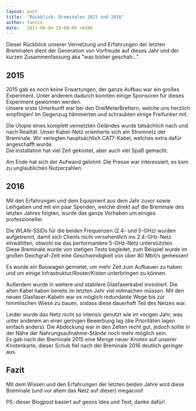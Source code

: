 ```yaml
---
layout: post
title:  "Rückblick: Breminalen 2015 und 2016"
author: Yannik
date:   2017-06-04 19:00:00 +0200
---
```

Dieser Rückblick unserer Vernetzung und Erfahrungen der letzten Breminalen dient der Generation von Vorfreude auf dieses Jahr und der kurzen Zusammenfassung aka "was bisher geschah...".


## 2015
2015 gab es noch keine Erwartungen, der ganze Aufbau war ein großes Experiment. Unter anderem dadurch konnten einige Sponsoren für dieses Experiment gewonnen werden.  
Unsere erste Unterkunft war bei den DreiMeterBrettern, welche uns herzlich empfingen! Im Gegenzug hämmerten und schraubten einige Freifunker mit.

Die Utopie eines komplett vernetzten Geländes wurde tatsächlich nach und nach Realität. Unser Kabel-Netz orientierte sich am Stromnetz der Breminale. Wir verlegten hauptsächlich CAT7-Kabel, welches extra dafür angeschafft wurde.  
Die Installation hat viel Zeit gekostet, aber auch viel Spaß gemacht.

Am Ende hat sich der Aufwand gelohnt: Die Presse war interessiert, es kam zu unglaublichen Nutzerzahlen.


## 2016
Mit den Erfahrungen und dem Equipment aus dem Jahr zuvor sowie Leihgaben und mit ein paar Spenden, welche direkt auf die Breminale des letzten Jahres folgten, wurde das ganze Vorhaben um einiges professioneller.

Die WLAN-SSIDs für die beiden Frequenzen (2.4- und 5-GHz) wurden aufgetrennt, damit sich Clients nicht versehentlich ins 2.4-GHz-Netz einwählten, obwohl sie das performantere 5-GHz-Netz unterstützten.  
Diese Breminale wurde von stetigen Tests begleitet, zum Beispiel wurde im großen Deichgraf-Zelt eine Geschwindigkeit von über 80 Mbit/s gemessen!

Es wurde ein Bauwagen gemietet, um mehr Zeit zum Aufbauen zu haben und um einige Infrastruktur/Router/Kisten unterbringen zu können.

Außerdem wurde in weitere und stabilere Glasfaserkabel investiert. Die alten Kabel haben bereits im letzten Jahr viel mitmachen müssen. Mit den neuen Glasfaser-Kabeln war es möglich redundante Wege bis zur himmlischen Wiese zu bauen, sodass diese dauerhaft Teil des Netzes war.

Leider wurde das Netz nicht so intensiv genutzt wie im vorigen Jahr, was unter anderem an einer geringen Bewerbung lag (die Prioritäten lagen einfach anders). Die Abdeckung war in den Zelten recht gut, jedoch sollte in der Nähe der Nahrungsaufnahme-Stände noch mehr möglich sein.  
Es gab nach der Breminale 2015 eine Menge neuer Knoten auf unserer Knotenkarte, dieser Schub fiel nach der Breminale 2016 deutlich geringer aus.


## Fazit
Mit dem Wissen und den Erfahrungen der letzten beiden Jahre wird diese Breminale (und vor allem das Netz auf dieser) megacool!

PS: dieser Blogpost basiert auf genos Idee und Text, danke dafür!